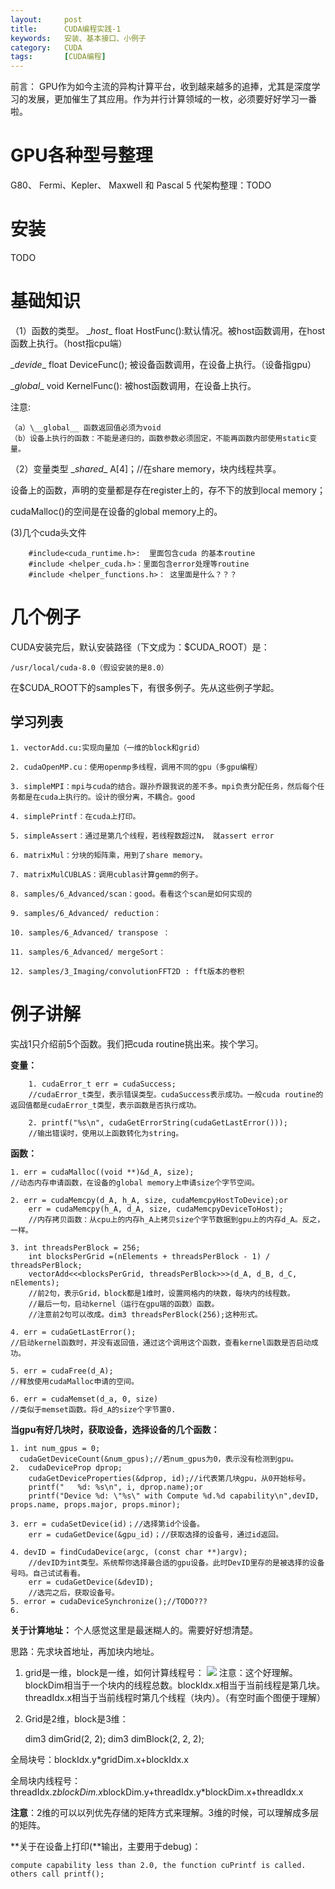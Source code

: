 ```yaml
---
layout:     post
title:      CUDA编程实践-1
keywords:   安装、基本接口、小例子
category:   CUDA
tags:		[CUDA编程]
---
```


前言：
GPU作为如今主流的异构计算平台，收到越来越多的追捧，尤其是深度学习的发展，更加催生了其应用。作为并行计算领域的一枚，必须要好好学习一番啦。

# GPU各种型号整理
G80、 Fermi、Kepler、 Maxwell 和 Pascal 5 代架构整理：TODO
 
# 安装
TODO
# 基础知识

（1）函数的类型。
\__host__ float HostFunc():默认情况。被host函数调用，在host函数上执行。（host指cpu端）

\__devide__ float DeviceFunc(); 被设备函数调用，在设备上执行。（设备指gpu）

\__global__ void KernelFunc(): 被host函数调用，在设备上执行。

注意:


	（a）\__global__ 函数返回值必须为void
	（b）设备上执行的函数：不能是递归的，函数参数必须固定，不能再函数内部使用static变量。

（2）变量类型
\__shared__ A[4]；//在share memory，块内线程共享。

设备上的函数，声明的变量都是存在register上的，存不下的放到local memory；

cudaMalloc()的空间是在设备的global memory上的。

(3)几个cuda头文件

        #include<cuda_runtime.h>:  里面包含cuda 的基本routine
        #include <helper_cuda.h>：里面包含error处理等routine
        #include <helper_functions.h>： 这里面是什么？？？

# 几个例子
CUDA安装完后，默认安装路径（下文成为：$CUDA_ROOT）是：

    /usr/local/cuda-8.0（假设安装的是8.0）
    
在$CUDA_ROOT下的samples下，有很多例子。先从这些例子学起。
## 学习列表 

    1. vectorAdd.cu:实现向量加（一维的block和grid） 
    
    2. cudaOpenMP.cu：使用openmp多线程，调用不同的gpu（多gpu编程） 
    
    3. simpleMPI：mpi与cuda的结合。跟孙乔跟我说的差不多。mpi负责分配任务，然后每个任务都是在cuda上执行的。设计的很分离，不耦合。good
    
    4. simplePrintf：在cuda上打印。

    5. simpleAssert：通过是第几个线程，若线程数超过N， 就assert error
    
    6. matrixMul：分块的矩阵乘，用到了share memory。
    
    7. matrixMulCUBLAS：调用cublas计算gemm的例子。
    
    8. samples/6_Advanced/scan：good。看看这个scan是如何实现的
    
    9. samples/6_Advanced/ reduction：
    
    10. samples/6_Advanced/ transpose ：
    
    11. samples/6_Advanced/ mergeSort：

    12. samples/3_Imaging/convolutionFFT2D : fft版本的卷积

# 例子讲解

实战1只介绍前5个函数。我们把cuda routine挑出来。挨个学习。

  **变量：**
    
        1. cudaError_t err = cudaSuccess;
        //cudaError_t类型，表示错误类型。cudaSuccess表示成功。一般cuda routine的返回值都是cudaError_t类型，表示函数是否执行成功。  
        
        2. printf("%s\n", cudaGetErrorString(cudaGetLastError()));
        //输出错误时，使用以上函数转化为string。
        

**函数：**


    1. err = cudaMalloc((void **)&d_A, size);
    //动态内存申请函数，在设备的global memory上申请size个字节空间。
        
    2. err = cudaMemcpy(d_A, h_A, size, cudaMemcpyHostToDevice);or
        err = cudaMemcpy(h_A, d_A, size, cudaMemcpyDeviceToHost);
        //内存拷贝函数：从cpu上的内存h_A上拷贝size个字节数据到gpu上的内存d_A。反之，一样。
        
    3. int threadsPerBlock = 256;
        int blocksPerGrid =(nElements + threadsPerBlock - 1) / threadsPerBlock;
        vectorAdd<<<blocksPerGrid, threadsPerBlock>>>(d_A, d_B, d_C, nElements);
        //前2句，表示Grid，block都是1维时，设置网格内的块数，每块内的线程数。
        //最后一句，启动kernel（运行在gpu端的函数）函数。
        //注意前2句可以改成。dim3 threadsPerBlock(256);这种形式。
    
    4. err = cudaGetLastError();
    //启动kernel函数时，并没有返回值，通过这个调用这个函数，查看kernel函数是否启动成功。

    5. err = cudaFree(d_A);
    //释放使用cudaMalloc申请的空间。
        
    6. err = cudaMemset(d_a, 0, size)
    //类似于memset函数。将d_A的size个字节置0.
    
**当gpu有好几块时，获取设备，选择设备的几个函数：**

    1. int num_gpus = 0;
      cudaGetDeviceCount(&num_gpus);//若num_gpus为0，表示没有检测到gpu。
    2.  cudaDeviceProp dprop;
        cudaGetDeviceProperties(&dprop, id);//i代表第几块gpu，从0开始标号。
        printf("   %d: %s\n", i, dprop.name);or
        printf("Device %d: \"%s\" with Compute %d.%d capability\n",devID, props.name, props.major, props.minor);
        
    3. err = cudaSetDevice(id)；//选择第id个设备。
        err = cudaGetDevice(&gpu_id)；//获取选择的设备号，通过id返回。
        
    4. devID = findCudaDevice(argc, (const char **)argv);
        //devID为int类型。系统帮你选择最合适的gpu设备。此时DevID里存的是被选择的设备号吗。自己试试看看。
        err = cudaGetDevice(&devID);
        //选完之后，获取设备号。
    5. error = cudaDeviceSynchronize();//TODO???
    6. 

**关于计算地址：**
个人感觉这里是最迷糊人的。需要好好想清楚。

思路：先求块首地址，再加块内地址。

1. grid是一维，block是一维，如何计算线程号：
![](http://img.blog.csdn.net/20170301134426181?watermark/2/text/aHR0cDovL2Jsb2cuY3Nkbi5uZXQvdTAxMDQ1ODg2Mw==/font/5a6L5L2T/fontsize/400/fill/I0JBQkFCMA==/dissolve/70/gravity/SouthEast)
注意：这个好理解。blockDim相当于一个块内的线程总数。blockIdx.x相当于当前线程是第几块。threadIdx.x相当于当前线程时第几个线程（块内）。（有空时画个图便于理解）

2. Grid是2维，block是3维：
    
    dim3 dimGrid(2, 2);
    dim3 dimBlock(2, 2, 2);

全局块号：blockIdx.y*gridDim.x+blockIdx.x

全局块内线程号：threadIdx.z*blockDim.x*blockDim.y+threadIdx.y*blockDim.x+threadIdx.x

**注意**：2维的可以以列优先存储的矩阵方式来理解。3维的时候，可以理解成多层的矩阵。

**关于在设备上打印(**输出，主要用于debug)：

    compute capability less than 2.0, the function cuPrintf is called.
    others call printf();
    